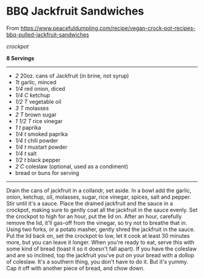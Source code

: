 # BBQ Jackfruit Sandwiches

From
https://www.peacefuldumpling.com/recipe/vegan-crock-pot-recipes-bbq-pulled-jackfruit-sandwiches

*crockpot*

**8 Servings**

---

- *2* 20oz. cans of Jackfruit (in brine, not syrup)
- *1t* garlic, minced
- *1/4* red onion, diced
- *1/4 C* ketchup
- *1/2 T* vegetable oil
- *3 T* molasses
- *2 T* brown sugar
- *1 1/2 T* rice vinegar
- *1 t* paprika
- *1/4 t* smoked paprika
- *1/4 t* chili powder
- *1/4 t* mustart powder
- *1/4 t* salt
- *1/2 t* black pepper
- *2 C* coleslaw (optional, used as a condiment)
- bread or buns for serving

---

Drain the cans of jackfruit in a collandr, set aside. In a bowl add the garlic, 
onion, ketchup, oil, molasses, sugar, rice vinegar, spices, salt and pepper. 
Stir until it's a sauce. Place the drained jackfruit and the sauce in a
crockpot, making sure to gently coat all the jackfruit in the sauce evenly. Set
the crockpot to high for an hour, put the lid on. After an hour, carefully
remove the lid, it'll gas-off from the vinegar, so try not to breathe that in.
Using two forks, or a potato masher, gently shred the jackfruit in the sauce.
Put the lid back on, set the crockpot to low, let it cook at least 30 minutes
more, but you can leave it longer. When you're ready to eat, serve this with
some kind of bread (toast it so it doesn't fall apart). If you have the coleslaw
and are so inclined, top the jackfruit you've put on your bread with a dollop of
coleslaw. It's a southern thing, you don't have to do it. But it's yummy. Cap it
off with another piece of bread, and chow down.
